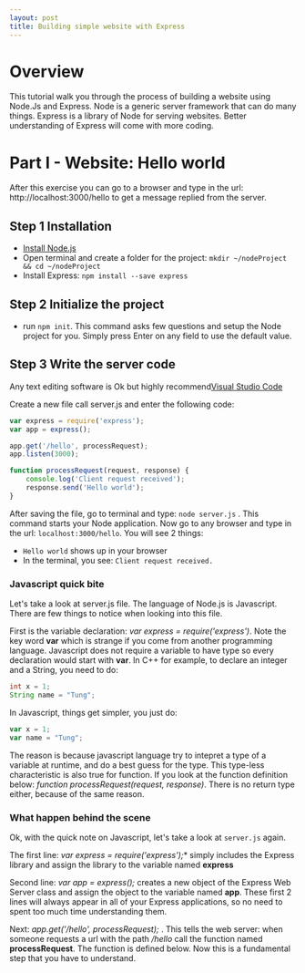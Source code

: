 ```yaml
---
layout: post
title: Building simple website with Express
---
```


# Overview
This tutorial walk you through the process of building a website using Node.Js and Express. Node is a generic server framework that can do many things. Express is a library of Node for serving websites. Better understanding of Express will come with more coding.

# Part I - Website: Hello world
After this exercise you can go to a browser and type in the url: http://localhost:3000/hello to get a message replied from the server.
## Step 1 Installation
* [Install Node.js](https://nodejs.org/en/download/)
* Open terminal and create a folder for the project: `mkdir ~/nodeProject && cd ~/nodeProject`
* Install Express: `npm install --save express`

## Step 2 Initialize the project
* run `npm init`. This command asks few questions and setup the Node project for you. Simply press Enter on any field to use the default value.

## Step 3 Write the server code
Any text editing software is Ok but highly recommend[Visual Studio Code](https://code.visualstudio.com/Download)

Create a new file call server.js and enter the following code:
```javascript
var express = require('express');
var app = express();

app.get('/hello', processRequest);
app.listen(3000);

function processRequest(request, response) {
    console.log('Client request received');
    response.send('Hello world');
}
```
After saving the file, go to terminal and type: `node server.js` . This command starts your Node application. Now go to any browser and type in the url: `localhost:3000/hello`. You will see 2 things:
* `Hello world` shows up in your browser
* In the terminal, you see: `Client request received.`

### Javascript quick bite
Let's take a look at server.js file. The language of Node.js is Javascript. There are few things to notice when looking into this file.

First is the variable declaration: *var express = require('express')*. Note the key word **var** which is strange if you come from another programming language. Javascript does not require a variable to have type so every declaration would start with **var**. In C++ for example, to declare an integer and a String, you need to do:
```java
int x = 1;
String name = "Tung";
```
In Javascript, things get simpler, you just do:
```javascript
var x = 1;
var name = "Tung";
```
The reason is because javascript language try to intepret a type of a variable at runtime, and do a best guess for the type. This type-less characteristic is also true for function. If you look at the function definition below: *function processRequest(request, response)*. There is no return type either, because of the same reason.

### What happen behind the scene
Ok, with the quick note on Javascript, let's take a look at `server.js` again.

The first line: *var express = require('express');** simply includes the Express library and assign the library to the variable named **express**

Second line: *var app = express();* creates a new object of the Express Web Server class and assign the object to the variable named **app**. These first 2 lines will always appear in all of your Express applications, so no need to spent too much time understanding them.

Next: *app.get('/hello', processRequest);* . This tells the web server: when someone requests a url with the path */hello* call the function named **processRequest**. The function is defined below. Now this is a fundamental step that you have to understand.

